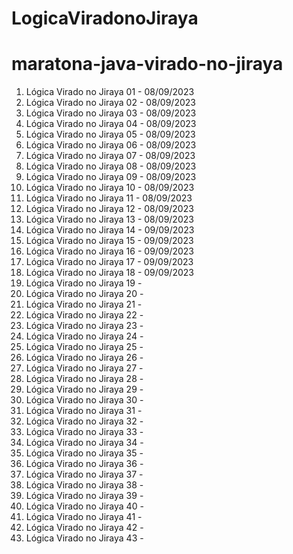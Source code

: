 # LogicaViradonoJiraya 
 
# maratona-java-virado-no-jiraya

1. Lógica Virado no Jiraya 01 - 08/09/2023
1. Lógica Virado no Jiraya 02 - 08/09/2023
1. Lógica Virado no Jiraya 03 - 08/09/2023
1. Lógica Virado no Jiraya 04 - 08/09/2023
1. Lógica Virado no Jiraya 05 - 08/09/2023
1. Lógica Virado no Jiraya 06 - 08/09/2023
1. Lógica Virado no Jiraya 07 - 08/09/2023
1. Lógica Virado no Jiraya 08 - 08/09/2023
1. Lógica Virado no Jiraya 09 - 08/09/2023
1. Lógica Virado no Jiraya 10 - 08/09/2023
1. Lógica Virado no Jiraya 11 - 08/09/2023
1. Lógica Virado no Jiraya 12 - 08/09/2023
1. Lógica Virado no Jiraya 13 - 08/09/2023
1. Lógica Virado no Jiraya 14 - 09/09/2023
1. Lógica Virado no Jiraya 15 - 09/09/2023
1. Lógica Virado no Jiraya 16 - 09/09/2023
1. Lógica Virado no Jiraya 17 - 09/09/2023
1. Lógica Virado no Jiraya 18 - 09/09/2023
1. Lógica Virado no Jiraya 19 - 
1. Lógica Virado no Jiraya 20 - 
1. Lógica Virado no Jiraya 21 - 
1. Lógica Virado no Jiraya 22 - 
1. Lógica Virado no Jiraya 23 - 
1. Lógica Virado no Jiraya 24 - 
1. Lógica Virado no Jiraya 25 - 
1. Lógica Virado no Jiraya 26 - 
1. Lógica Virado no Jiraya 27 - 
1. Lógica Virado no Jiraya 28 - 
1. Lógica Virado no Jiraya 29 - 
1. Lógica Virado no Jiraya 30 - 
1. Lógica Virado no Jiraya 31 - 
1. Lógica Virado no Jiraya 32 - 
1. Lógica Virado no Jiraya 33 - 
1. Lógica Virado no Jiraya 34 - 
1. Lógica Virado no Jiraya 35 - 
1. Lógica Virado no Jiraya 36 - 
1. Lógica Virado no Jiraya 37 - 
1. Lógica Virado no Jiraya 38 - 
1. Lógica Virado no Jiraya 39 - 
1. Lógica Virado no Jiraya 40 - 
1. Lógica Virado no Jiraya 41 - 
1. Lógica Virado no Jiraya 42 - 
1. Lógica Virado no Jiraya 43 - 